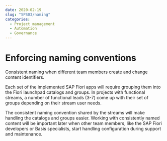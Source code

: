 ```yaml
---
date: 2020-02-19
slug: "SPS03/naming"
categories:
  - Project management
  - Automation
  - Governance
---
```

# Enforcing naming conventions

Consistent naming when different team members create and change content identifiers.

<!-- more -->

Each set of the implemented SAP Fiori apps will require grouping them into the Fiori launchpad catalogs and groups. In projects with functional streams, a number of functional leads (3-7) come up with their set of groups depending on their stream user needs.

The consistent naming convention shared by the streams will make handling the catalogs and groups easier. Working with consistently named content will be important later when other team members, like the SAP Fiori developers or Basis specialists, start handling configuration during support and maintenance.
